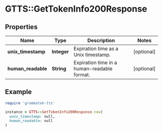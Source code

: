 # GTTS::GetTokenInfo200Response

## Properties

| Name | Type | Description | Notes |
| ---- | ---- | ----------- | ----- |
| **unix_timestamp** | **Integer** | Expiration time as a Unix timestamp. | [optional] |
| **human_readable** | **String** | Expiration time in a human-readable format. | [optional] |

## Example

```ruby
require 'grammatek-tts'

instance = GTTS::GetTokenInfo200Response.new(
  unix_timestamp: null,
  human_readable: null
)
```

